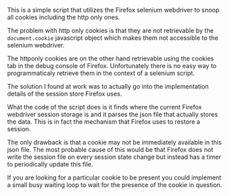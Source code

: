 This is a simple script that utilizes the Firefox selenium
webdriver to snoop all cookies including the http only ones.

The problem with http only cookies is that they are not retrievable
by the ```document.cookie``` javascript object which makes them not
accessible to the selenium webdriver.

The httponly cookies are on the other hand retrievable using the cookies
tab in the debug console of Firefox. Unfortunately there is no easy way to
programmaticaly retrieve them in the context of a selenium script.

The solution I found at work was to actually go into the implementation details
of the session store Firefox uses.

What the code of the script does is it finds where the current Firefox webdriver
session storage is and it parses the json file that actually stores the data.
This is in fact the mechanism that Firefox uses to restore a session.

The only drawback is that a cookie may not be immediately available in this
json file. The most probable cause of this would be that Firefox does not
write the session file on every session state change but instead has a timer
to periodically update this file.

If you are looking for a particular cookie to be present you could implement
a small busy waiting loop to wait for the presence of the cookie in question.

